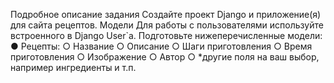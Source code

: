 Подробное описание задания
  Создайте проект Django и приложение(я) для сайта рецептов.
Модели
  Для работы с пользователями используйте встроенного в Django User`a.
Подготовьте нижеперечисленные модели:
● Рецепты:
  ○ Название
  ○ Описание
  ○ Шаги приготовления
  ○ Время приготовления
  ○ Изображение
  ○ Автор
  ○ *другие поля на ваш выбор, например ингредиенты и т.п.

